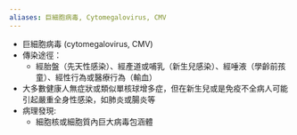 ```yaml
---
aliases: 巨細胞病毒, Cytomegalovirus, CMV
---
```

- 巨細胞病毒 (cytomegalovirus, CMV)
- 傳染途徑：
	- 經胎盤（先天性感染）、經產道或哺乳（新生兒感染）、經唾液（學齡前孩童）、經性行為或醫療行為（輸血） 
- 大多數健康人無症狀或類似單核球增多症，但在新生兒或是免疫不全病人可能引起嚴重全身性感染，如肺炎或腸炎等 
- 病理發現:
	- 細胞核或細胞質內巨大病毒包涵體